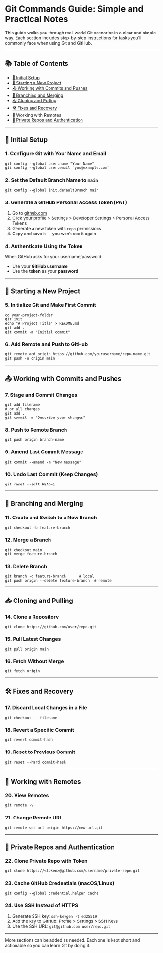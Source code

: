 # Git Commands Guide: Simple and Practical Notes

This guide walks you through real-world Git scenarios in a clear and simple way. Each section includes step-by-step instructions for tasks you’ll commonly face when using Git and GitHub.

---

## 📚 Table of Contents

- [🔧 Initial Setup](#-initial-setup)
- [🚀 Starting a New Project](#-starting-a-new-project)
- [📤 Working with Commits and Pushes](#-working-with-commits-and-pushes)
- [🌿 Branching and Merging](#-branching-and-merging)
- [📥 Cloning and Pulling](#-cloning-and-pulling)
- [🛠️ Fixes and Recovery](#️-fixes-and-recovery)
- [🔄 Working with Remotes](#-working-with-remotes)
- [🔐 Private Repos and Authentication](#-private-repos-and-authentication)

---

## 🔧 Initial Setup

### 1. Configure Git with Your Name and Email

    git config --global user.name "Your Name"
    git config --global user.email "you@example.com"

### 2. Set the Default Branch Name to `main`

    git config --global init.defaultBranch main

### 3. Generate a GitHub Personal Access Token (PAT)

1. Go to [github.com](https://github.com)
2. Click your profile > Settings > Developer Settings > Personal Access Tokens
3. Generate a new token with `repo` permissions
4. Copy and save it — you won’t see it again

### 4. Authenticate Using the Token

When GitHub asks for your username/password:

- Use your **GitHub username**
- Use the **token** as your **password**

---

## 🚀 Starting a New Project

### 5. Initialize Git and Make First Commit

    cd your-project-folder
    git init
    echo "# Project Title" > README.md
    git add .
    git commit -m "Initial commit"

### 6. Add Remote and Push to GitHub

    git remote add origin https://github.com/yourusername/repo-name.git
    git push -u origin main

---

## 📤 Working with Commits and Pushes

### 7. Stage and Commit Changes

    git add filename
    # or all changes
    git add .
    git commit -m "Describe your changes"

### 8. Push to Remote Branch

    git push origin branch-name

### 9. Amend Last Commit Message

    git commit --amend -m "New message"

### 10. Undo Last Commit (Keep Changes)

    git reset --soft HEAD~1

---

## 🌿 Branching and Merging

### 11. Create and Switch to a New Branch

    git checkout -b feature-branch

### 12. Merge a Branch

    git checkout main
    git merge feature-branch

### 13. Delete Branch

    git branch -d feature-branch      # local
    git push origin --delete feature-branch  # remote

---

## 📥 Cloning and Pulling

### 14. Clone a Repository

    git clone https://github.com/user/repo.git

### 15. Pull Latest Changes

    git pull origin main

### 16. Fetch Without Merge

    git fetch origin

---

## 🛠️ Fixes and Recovery

### 17. Discard Local Changes in a File

    git checkout -- filename

### 18. Revert a Specific Commit

    git revert commit-hash

### 19. Reset to Previous Commit

    git reset --hard commit-hash

---

## 🔄 Working with Remotes

### 20. View Remotes

    git remote -v

### 21. Change Remote URL

    git remote set-url origin https://new-url.git

---

## 🔐 Private Repos and Authentication

### 22. Clone Private Repo with Token

    git clone https://<token>@github.com/username/private-repo.git

### 23. Cache GitHub Credentials (macOS/Linux)

    git config --global credential.helper cache

### 24. Use SSH Instead of HTTPS

1. Generate SSH key: `ssh-keygen -t ed25519`
2. Add the key to GitHub: Profile > Settings > SSH Keys
3. Use the SSH URL: `git@github.com:user/repo.git`

---

More sections can be added as needed. Each one is kept short and actionable so you can learn Git by doing it.

